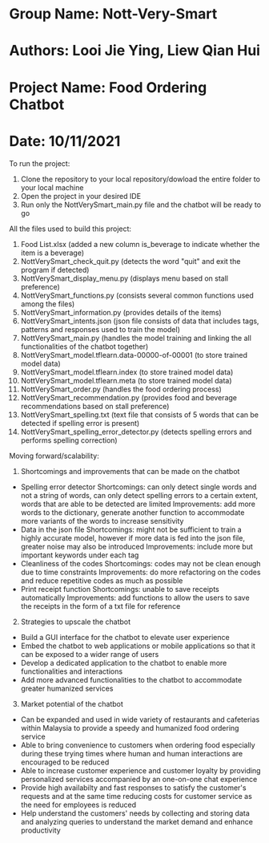 # Group Name: Nott-Very-Smart
# Authors: Looi Jie Ying, Liew Qian Hui
# Project Name: Food Ordering Chatbot
# Date: 10/11/2021

To run the project:
1. Clone the repository to your local repository/dowload the entire folder to your local machine
2. Open the project in your desired IDE
3. Run only the NottVerySmart_main.py file and the chatbot will be ready to go

All the files used to build this project:
1. Food List.xlsx   (added a new column is_beverage to indicate whether the item is a beverage)
2. NottVerySmart_check_quit.py   (detects the word "quit" and exit the program if detected)
3. NottVerySmart_display_menu.py   (displays menu based on stall preference)
4. NottVerySmart_functions.py   (consists several common functions used among the files)
5. NottVerySmart_information.py   (provides details of the items)
6. NottVerySmart_intents.json   (json file consists of data that includes tags, patterns and responses used to train the model)
7. NottVerySmart_main.py   (handles the model training and linking the all functionalities of the chatbot together)
8. NottVerySmart_model.tflearn.data-00000-of-00001   (to store trained model data)
9. NottVerySmart_model.tflearn.index   (to store trained model data)
10. NottVerySmart_model.tflearn.meta   (to store trained model data)
11. NottVerySmart_order.py   (handles the food ordering process)
12. NottVerySmart_recommendation.py   (provides food and beverage recommendations based on stall preference)
13. NottVerySmart_spelling.txt   (text file that consists of 5 words that can be detected if spelling error is present)
14. NottVerySmart_spelling_error_detector.py   (detects spelling errors and performs spelling correction)

Moving forward/scalability:
1. Shortcomings and improvements that can be made on the chatbot
- Spelling error detector
Shortcomings: can only detect single words and not a string of words, can only detect spelling errors to a certain extent, words that are able to be detected are limited
Improvements: add more words to the dictionary, generate another function to accommodate more variants of the words to increase sensitivity
- Data in the json file 
Shortcomings: might not be sufficient to train a highly accurate model, however if more data is fed into the json file, greater noise may also be introduced
Improvements: include more but important keywords under each tag
- Cleanliness of the codes
Shortcomings: codes may not be clean enough due to time constraints
Improvements: do more refactoring on the codes and reduce repetitive codes as much as possible
- Print receipt function
Shortcomings: unable to save receipts automatically
Improvements: add functions to allow the users to save the receipts in the form of a txt file for reference

2. Strategies to upscale the chatbot
- Build a GUI interface for the chatbot to elevate user experience
- Embed the chatbot to web applications or mobile applications so that it can be exposed to a wider range of users
- Develop a dedicated application to the chatbot to enable more functionalities and interactions
- Add more advanced functionalities to the chatbot to accommodate greater humanized services

3. Market potential of the chatbot
- Can be expanded and used in wide variety of restaurants and cafeterias within Malaysia to provide a speedy and humanized food ordering service
- Able to bring convenience to customers when ordering food especially during these trying times where human and human interactions are encouraged to be reduced
- Able to increase customer experience and customer loyalty by providing personalized services accompanied by an one-on-one chat experience
- Provide high availabilty and fast responses to satisfy the customer's requests and at the same time reducing costs for customer service as the need for employees is reduced
- Help understand the customers' needs by collecting and storing data and analyzing queries to understand the market demand and enhance productivity

